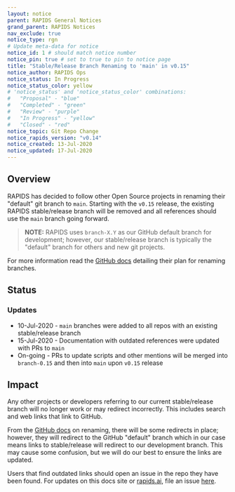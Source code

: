 ```yaml
---
layout: notice
parent: RAPIDS General Notices
grand_parent: RAPIDS Notices
nav_exclude: true
notice_type: rgn
# Update meta-data for notice
notice_id: 1 # should match notice number
notice_pin: true # set to true to pin to notice page
title: "Stable/Release Branch Renaming to 'main' in v0.15"
notice_author: RAPIDS Ops
notice_status: In Progress
notice_status_color: yellow
# 'notice_status' and 'notice_status_color' combinations:
#   "Proposal" - "blue"
#   "Completed" - "green" 
#   "Review" - "purple"
#   "In Progress" - "yellow"
#   "Closed" - "red"
notice_topic: Git Repo Change
notice_rapids_version: "v0.14"
notice_created: 13-Jul-2020
notice_updated: 17-Jul-2020
---
```


## Overview

RAPIDS has decided to follow other Open Source projects in renaming their "default" git branch to `main`. Starting with the `v0.15` release, the existing RAPIDS stable/release branch will be removed and all references should use the `main` branch going forward.

>**NOTE:** RAPIDS uses `branch-X.Y` as our GitHub default branch for development; however, our stable/release branch is typically the "default" branch for others and new git projects.

For more information read the [GitHub docs](https://github.com/github/renaming/) detailing their plan for renaming branches.

## Status

### Updates

- 10-Jul-2020 - `main` branches were added to all repos with an existing stable/release branch
- 15-Jul-2020 - Documentation with outdated references were updated with PRs to `main`
- On-going - PRs to update scripts and other mentions will be merged into `branch-0.15` and then into `main` upon `v0.15` release

## Impact

Any other projects or developers referring to our current stable/release branch will no longer work or may redirect incorrectly. This includes search and web links that link to GitHub. 

From the [GitHub docs](https://github.com/github/renaming/) on renaming, there will be some redirects in place; however, they will redirect to the GitHub "default" branch which in our case means links to stable/release will redirect to our development branch. This may cause some confusion, but we will do our best to ensure the links are updated.

Users that find outdated links should open an issue in the repo they have been found. For updates on this docs site or [rapids.ai](https://rapids.ai), file an issue [here](https://github.com/rapidsai/docs/issues/new/choose).
